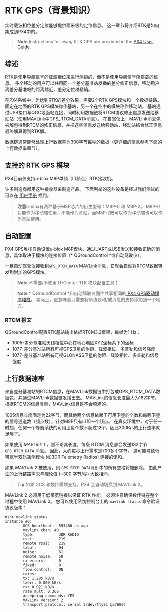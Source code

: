 # RTK GPS（背景知识）

实时载波相位差分定位能够提供厘米级的定位信息。 这一章节将介绍RTK是如何集成到PX4中的。

> **Note** Instructions for *using* RTK GPS are provided in the [PX4 User Guide](https://docs.px4.io/master/en/advanced_features/rtk-gps.html).

## 综述

RTK是使用导航信号的载波相位来进行测距的，而不是使用导航信号所搭载的信息。 多个移动的用户可以共用同一个差分基准站发播的差分修正信息，移动用户离差分基准站的距离越近，差分定位越精确。

在PX4系统中，为达到RTK的差分效果，需要2个RTK GPS模块和一个数据链路。 固定在地面的RTK GPS模块称作基站，另一个在空中的模块称作移动站。 基站通过USB接口与QGC地面站连接，同时利用数据链将RTCM协议修正信息发送给移动站（使用MAVLink中GPS_RTCM_DATA消息）。 在自驾仪上，MAVLink消息包被解包得到RTCM的修正信息，并把这些信息发送给移动站，移动站结合修正信息最终解算得到RTK解。

数据链通常能够处理上行数据率为300字节每秒的数据（更详细的信息参考下面的上行数据率章节）。

## 支持的 RTK GPS 模块

PX4目前仅支持u-blox M8P单频（L1频点）RTK接收机。

许多制造商都用这种接收器来制造产品。 下面列举的这些设备是经过我们测试的可以在 [用户手册](https://docs.px4.io/master/en/gps_compass/rtk_gps.html#supported-rtk-devices) 找到。

> **注意**u-blox有两种基于M8P芯片的衍生型号：M8P-0 和 M8P-2。 M8P-0只能作为移动端使用，不能作为基站。而M8P-2既可以作为移动端也可以作为基站使用。

## 自动配置

PX4 GPS堆栈自动设置u-blox M8P模块，通过UART或USB发送和接收正确的消息，具体取决于模块的连接位置（* QGroundControl *或自动驾驶仪）。

一旦自动驾驶仪接收到` GPS_RTCM_DATA ` MAVLink消息，它就会自动将RTCM数据转发到附加的GPS模块。

> **Note** 不需要/不使用 U-Center RTK 模块配置工具！

<span></span>

> **Note** * QGroundControl *和自动驾驶仪固件共享相同的[ PX4 GPS驱动程序堆栈](https://github.com/PX4/GpsDrivers)。 实际上，这意味着只需要将新协议和/或消息的支持添加到一个地方。

### RTCM 报文

QGroundControl配置RTK基站输出依据RTCM3.2框架，每帧为1 Hz：

- 1005-差分基准站天线相位中心在地心地固XYZ坐标系下的坐标
- 1077-差分基准站所有可视GPS卫星的伪距、载波相位、多普勒和信号强度
- 1077-差分基准站所有可视GLONASS卫星的伪距、载波相位、多普勒和信号强度

## 上行数据速率

来自差分基准站的RTCM信息，在MAVLink数据链中打包成GPS_RTCM_DATA数据包，并通过MAVLink数据链发播出去。 MAVLink的信息长度最大为182字节。 根据RTCM的信息类型，MAVLink信息是不会填满的。

1005信息长度固定为22字节，而其他两个信息依赖于可用卫星的个数和每颗卫星的信号通道数（频点数），针对M8P只有L1即一个频点。 在真实环境中，对于任一时刻，任何一个导航系统的可用卫星个数不超过12个，因此300B/s的上行速率就足够了。

如果使用 *MAVLink 1* ，则不论其长度，每条 RTCM 消息都会发送182字节 `GPS_RTCM_DATA` 消息。 因此，大约每秒上行需求是700多个字节。 这可能导致低带宽半双轨遥测模块 (如3DR Telemetry Radios) 连接的饱和。

如果 *MAVLink 2* 被使用，则 `GPS_RTCM_DATA消息` 中的所有空格将被删除。 由此产生的上行链路需求与理论值 (~300 字节/秒) 大致相同。

> **Tip** 如果 GCS 和数传模块支持，PX4 会自动切换到 MAVLink 2。

MAVLink 2 必须用于低带宽链接以保证 RTK 性能。 必须注意确保数传链在整个过程中使用 MAVLink 2。 您可以使用系统控制台上的 `mavlink status` 命令验证协议版本：

    nsh> mavlink status
    instance #0:
            GCS heartbeat:  593486 us ago
            mavlink chan: #0
            type:           3DR RADIO
            rssi:           219
            remote rssi:    219
            txbuf:          94
            noise:          61
            remote noise:   58
            rx errors:      0
            fixed:          0
            flow control:   ON
            rates:
            tx: 1.285 kB/s
            txerr: 0.000 kB/s
            rx: 0.021 kB/s
            rate mult: 0.366
            accepting commands: YES
            MAVLink version: 2
            transport protocol: serial (/dev/ttyS1 @57600)